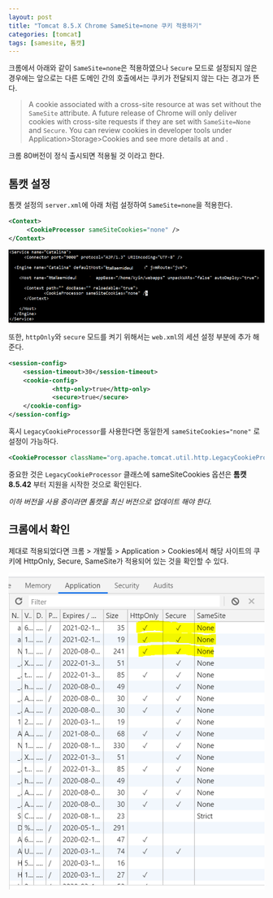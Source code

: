 ```yaml
---
layout: post
title: "Tomcat 8.5.X Chrome SameSite=none 쿠키 적용하기"
categories: [tomcat]
tags: [samesite, 톰캣]
---
```


크롬에서 아래와 같이 `SameSite=none`은 적용하였으나 `Secure` 모드로 설정되지 않은 경우에는 
앞으로는 다른 도메인 간의 호출에서는 쿠키가 전달되지 않는 다는 경고가 뜬다.

> A cookie associated with a cross-site resource at  was set without the `SameSite` attribute.
> A future release of Chrome will only deliver cookies with cross-site requests if they are set with `SameSite=None` and `Secure`.
> You can review cookies in developer tools under Application>Storage>Cookies and see more details at  and .

크롬 80버전이 정식 출시되면 적용될 것 이라고 한다.

## 톰캣 설정

톰캣 설정의 `server.xml`에 아래 처럼 설정하여 `SameSite=none`을 적용한다.

```xml
<Context>
     <CookieProcessor sameSiteCookies="none" />
</Context>
```

![server.xml](/assets/tomcat/tomcat-001-01.png)

또한, `httpOnly`와 `secure` 모드를 켜기 위해서는 `web.xml`의 세션 설정 부분에 추가 해준다.

```xml
<session-config>
    <session-timeout>30</session-timeout>
    <cookie-config>
            <http-only>true</http-only>
            <secure>true</secure>
    </cookie-config>
</session-config>
```

혹시 `LegacyCookieProcessor`를 사용한다면 동일한게 `sameSiteCookies="none"` 로 설정이 가능하다.

```xml
<CookieProcessor className="org.apache.tomcat.util.http.LegacyCookieProcessor" sameSiteCookies="none" />
```

중요한 것은 `LegacyCookieProcessor` 클래스에 
sameSiteCookies 옵션은 **톰캣 8.5.42** 부터 지원을 시작한 것으로 확인된다.

_*이하 버전을 사용 중이라면 톰캣을 최신 버전으로 업데이트 해야 한다.*_

## 크롬에서 확인

제대로 적용되었다면 크롬 > 개발툴 > Application > Cookies에서 
해당 사이트의 쿠키에 HttpOnly, Secure, SameSite가 적용되어 있는 것을 확인할 수 있다.

![크롬 쿠기 확인](/assets/tomcat/tomcat-001-02.png)

